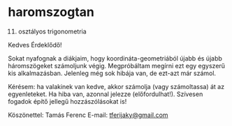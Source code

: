 # haromszogtan
11. osztályos trigonometria

Kedves Érdeklődő!

Sokat nyafognak a diákjaim, hogy koordináta-geometriából újabb és újabb háromszögeket számoljunk végig. 
Megpróbáltam megírni ezt egy egyszerű kis alkalmazásban.
Jelenleg még sok hibája van, de ezt-azt már számol.

Kérésem: ha valakinek van kedve, akkor számolja (vagy számoltassa) át az egyenleteket.
Ha hiba van, azonnal jelezze (előfordulhat!).
Szívesen fogadok építő jellegű hozzászólásokat is!

Köszönettel: Tamás Ferenc
E-mail: tferijaky@gmail.com
